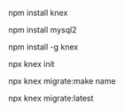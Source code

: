 npm install knex

npm install mysql2

npm install -g knex

npx knex init

npx knex migrate:make name

npx knex migrate:latest